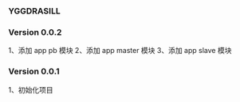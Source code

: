 ### YGGDRASILL

### Version 0.0.2
1、添加 app pb 模块
2、添加 app master 模块
3、添加 app slave 模块

### Version 0.0.1
1、初始化项目